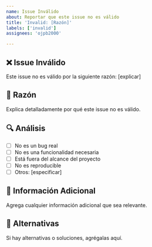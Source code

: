 ```yaml
---
name: Issue Inválido
about: Reportar que este issue no es válido
title: 'Invalid: [Razón]'
labels: ['invalid']
assignees: 'ojpb2000'

---
```


## ❌ Issue Inválido
Este issue no es válido por la siguiente razón: [explicar]

## 📝 Razón
Explica detalladamente por qué este issue no es válido.

## 🔍 Análisis
- [ ] No es un bug real
- [ ] No es una funcionalidad necesaria
- [ ] Está fuera del alcance del proyecto
- [ ] No es reproducible
- [ ] Otros: [especificar]

## 📝 Información Adicional
Agrega cualquier información adicional que sea relevante.

## 🔗 Alternativas
Si hay alternativas o soluciones, agrégalas aquí.
